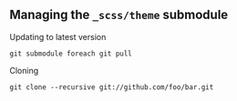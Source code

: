 ## Managing the `_scss/theme` submodule

Updating to latest version

    git submodule foreach git pull

Cloning

    git clone --recursive git://github.com/foo/bar.git
